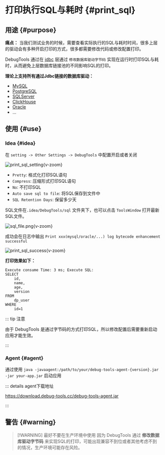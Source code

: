 # 打印执行SQL与耗时 {#print_sql}

## 用途 {#purpose}

**痛点：** 当我们测试业务的时候，需要查看实际执行的SQL与耗时时间，很多上层的驱动会有多种开启打印的方式，很多都需要修改代码或修改配置打印。

DebugTools 通过在 [jdbc](https://www.oracle.com/database/technologies/appdev/jdbc.html) 层通过 `修改数据库驱动字节码` 实现在运行时打印SQL与耗时，从而避免上层数据库链接池的不同影响SQL的打印。

**理论上支持所有通过Jdbc链接的数据库驱动：**

- [MySQL](https://www.mysql.com/)
- [PostgreSQL](https://www.postgresql.org/)
- [SQLServer](https://www.microsoft.com/en-us/sql-server/)
- [ClickHouse](https://clickhouse.com/)
- [Oracle](https://www.oracle.com/database/technologies/)
- ...

## 使用 {#use}

### Idea {#idea}

在 `setting -> Other Settings -> DebugTools` 中配置开启或者关闭

![print_sql_setting](/images/print_sql_setting.png){v-zoom}

- `Pretty`: 格式化打印SQL语句
- `Compress`: 压缩形式打印SQL语句
- `No`: 不打印SQL
- `Auto save sql to file`: 将SQL保存到文件中
- `SQL Retention Days`: 保留多少天

SQL文件在`.idea/DebugTools/sql` 文件夹下，也可以点击 `ToolsWindow` 打开最新SQL文件。

![sql_file.png](/images/sql_file.png){v-zoom}

成功会在日志中输出 `Print xxx(mysql/oracle/...) log bytecode enhancement successful`

![print_sql_success](/images/print_sql_success.png){v-zoom}

**打印效果如下：**

```text
Execute consume Time: 3 ms; Execute SQL: 
SELECT
    id,
    name,
    age,
    version 
FROM
    dp_user 
WHERE
    id=1
```

::: tip 注意

由于 DebugTools 是通过字节码的方式打印SQL，所以修改配置后需要重新启动应用才能生效。

:::

### Agent {#agent}

通过使用 `java -javaagent:/path/to/your/debug-tools-agent-{version}.jar -jar your-app.jar` 启动应用

::: details agent下载地址

https://download.debug-tools.cc/debug-tools-agent.jar

:::


## 警告 {#warning}

> [!WARNING] 最好不要在生产环境中使用
> 因为 DebugTools 通过 **修改数据库驱动字节码** 来实现SQL的打印，可能出现兼容不到位或者其他考虑不到的情况，生产环境可能存在风险。
